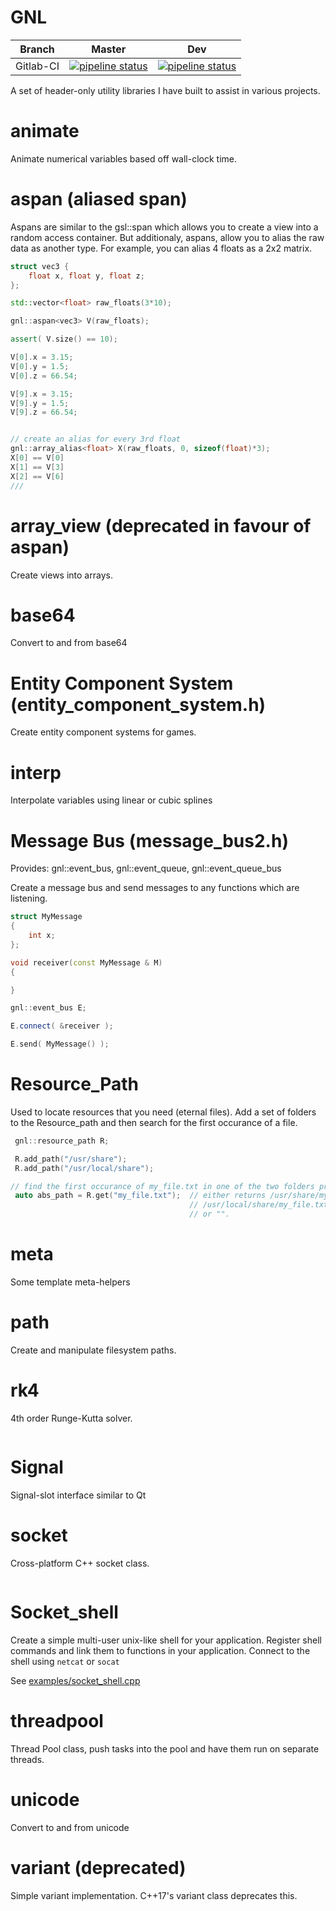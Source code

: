 # GNL


| Branch    | Master                                                                                                                           | Dev                                                                                                                        |
| --------- | -------------------------------------------------------------------------------------------------------------------------------- | -------------------------------------------------------------------------------------------------------------------------- |
| Gitlab-CI | [![pipeline status](https://gitlab.com/GavinNL/gnl/badges/master/pipeline.svg)](https://gitlab.com/GavinNL/gnl/-/commits/master) | [![pipeline status](https://gitlab.com/GavinNL/gnl/badges/dev/pipeline.svg)](https://gitlab.com/GavinNL/gnl/-/commits/dev) |



A set of header-only utility libraries I have built to assist in various projects.

# animate

Animate numerical variables based off wall-clock time.

# aspan (aliased span)

Aspans are similar to the gsl::span which allows you to create a view into a
random access container. But additionaly, aspans, allow you to alias the
raw data as another type. For example, you can alias 4 floats as a 2x2 matrix.


```C++
struct vec3 {
    float x, float y, float z;
};

std::vector<float> raw_floats(3*10);

gnl::aspan<vec3> V(raw_floats);

assert( V.size() == 10);

V[0].x = 3.15;
V[0].y = 1.5;
V[0].z = 66.54;

V[9].x = 3.15;
V[9].y = 1.5;
V[9].z = 66.54;


// create an alias for every 3rd float
gnl::array_alias<float> X(raw_floats, 0, sizeof(float)*3);
X[0] == V[0]
X[1] == V[3]
X[2] == V[6]
///
```

# array_view (deprecated in favour of aspan)

Create views into arrays.

# base64

Convert to and from base64

# Entity Component System (entity_component_system.h)

Create entity component systems for games.

# interp

Interpolate variables using linear or cubic splines

# Message Bus (message_bus2.h)

Provides: gnl::event_bus, gnl::event_queue, gnl::event_queue_bus

Create a message bus and send messages to any functions which are listening.

```C++
struct MyMessage
{
    int x;
};

void receiver(const MyMessage & M)
{

}

gnl::event_bus E;

E.connect( &receiver );

E.send( MyMessage() );
```

# Resource_Path

Used to locate resources that you need (eternal files). Add a set of folders
to the Resource_path and then search for the first occurance of a file.

```C++
 gnl::resource_path R;

 R.add_path("/usr/share");
 R.add_path("/usr/local/share");

// find the first occurance of my_file.txt in one of the two folders provided
 auto abs_path = R.get("my_file.txt");  // either returns /usr/share/my_file.txt
                                        // /usr/local/share/my_file.txt
                                        // or "".
```

# meta

Some template meta-helpers

# path

Create and manipulate filesystem paths.

# rk4

4th order Runge-Kutta solver.

```C++
```

# Signal

Signal-slot interface similar to Qt

# socket

Cross-platform C++ socket class.

```C++
```
# Socket_shell

Create a simple multi-user unix-like shell for your application. Register
shell commands and link them to functions in your application. Connect to the
shell using `netcat` or `socat`

See [examples/socket_shell.cpp](examples/socket_shell.cpp)

# threadpool

Thread Pool class, push tasks into the pool and have them run on separate threads.

# unicode

Convert to and from unicode

# variant (deprecated)

Simple variant implementation. C++17's variant class deprecates this.
